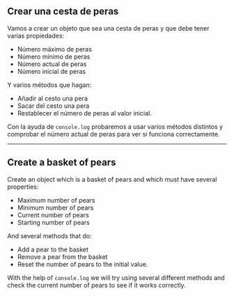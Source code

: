 ## Crear una cesta de peras

Vamos a crear un objeto que sea una cesta de peras y que debe tener varias propiedades:

- Número máximo de peras
- Número mínimo de peras
- Número actual de peras
- Número inicial de peras

Y varios métodos que hagan:

- Añadir al cesto una pera
- Sacar del cesto una pera
- Restablecer el número de peras al valor inicial.

Con la ayuda de `console.log` probaremos a usar varios métodos distintos y comprobar el número actual de peras para ver si funciona correctamente.

---

## Create a basket of pears

Create an object which is a basket of pears and which must have several properties:

- Maximum number of pears
- Minimum number of pears
- Current number of pears
- Starting number of pears

And several methods that do:

- Add a pear to the basket
- Remove a pear from the basket
- Reset the number of pears to the initial value.

With the help of `console.log` we will try using several different methods and check the current number of pears to see if it works correctly.
